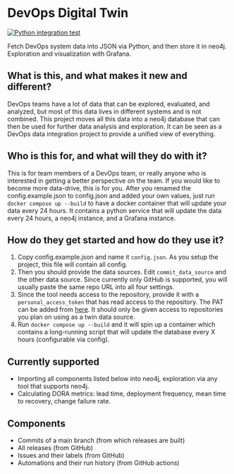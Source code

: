 # DevOps Digital Twin

[![Python integration test](https://github.com/jangruenwaldt/devops-digital-twin/actions/workflows/ci.yaml/badge.svg)](https://github.com/jangruenwaldt/devops-digital-twin/actions/workflows/ci.yaml)

Fetch DevOps system data into JSON via Python, and then store it in neo4j. Exploration and visualization with Grafana.

## What is this, and what makes it new and different?

DevOps teams have a lot of data that can be explored, evaluated, and analyzed, but most of this data lives in different
systems and is not combined. This project moves all this data into a neo4j database that can then be used for
further data analysis and exploration. It can be seen as a DevOps data integration project to provide a unified view of
everything.

## Who is this for, and what will they do with it?

This is for team members of a DevOps team, or really anyone who is interested in getting a better perspective on the
team. If you would like to become more data-drive, this is for you. After you renamed the config.example.json to 
config.json and added your own values, just run `docker compose up --build` to have a docker container that will
update your data every 24 hours. It contains a python service that will update the data every 24 hours, a neo4j instance,
and a Grafana instance.

## How do they get started and how do they use it?

1. Copy config.example.json and name it `config.json`. As you setup the project, this file will contain all config.
2. Then you should provide the data sources. Edit `commit_data_source` and the other data source. Since currently only
   GitHub is supported, you will usually paste the same repo URL into all four settings.
3. Since the tool needs access to the repository, provide it with a `personal_access_token` that has read access to the
   repository. The PAT can be added from [here](https://github.com/settings/tokens). It should only be given access to
   repositories you plan on using as a twin data source. 
4. Run `docker compose up --build` and it will spin up a container which contains a long-running script that will update
   the database every X hours (configurable via config).

## Currently supported

- Importing all components listed below into neo4j, exploration via any tool that supports neo4j.
- Calculating DORA metrics: lead time, deployment frequency, mean time to recovery, change failure rate.

## Components

- Commits of a main branch (from which releases are built)
- All releases (from GitHub)
- Issues and their labels (from GitHub)
- Automations and their run history (from GitHub actions)
